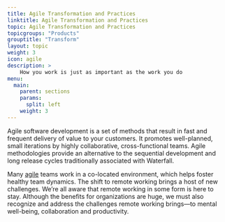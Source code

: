 ```yaml
---
title: Agile Transformation and Practices
linktitle: Agile Transformation and Practices
topic: Agile Transformation and Practices
topicgroups: "Products"
grouptitle: "Transform"
layout: topic
weight: 3
icon: agile
description: >
    How you work is just as important as the work you do
menu:
  main:
    parent: sections
    params:
      split: left
    weight: 3
---
```


Agile software development is a set of methods that result in fast and frequent delivery of value to your customers. It promotes well-planned, small iterations by highly collaborative, cross-functional teams. Agile methodologies provide an alternative to the sequential development and long release cycles traditionally associated with Waterfall.

Many [agile](https://tanzu.vmware.com/agile) teams work in a co-located environment, which helps foster healthy team dynamics. The shift to remote working brings a host of new challenges. We’re all aware that remote working in some form is here to stay. Although the benefits for organizations are huge, we must also recognize and address the challenges remote working brings—to mental well-being, collaboration and productivity.